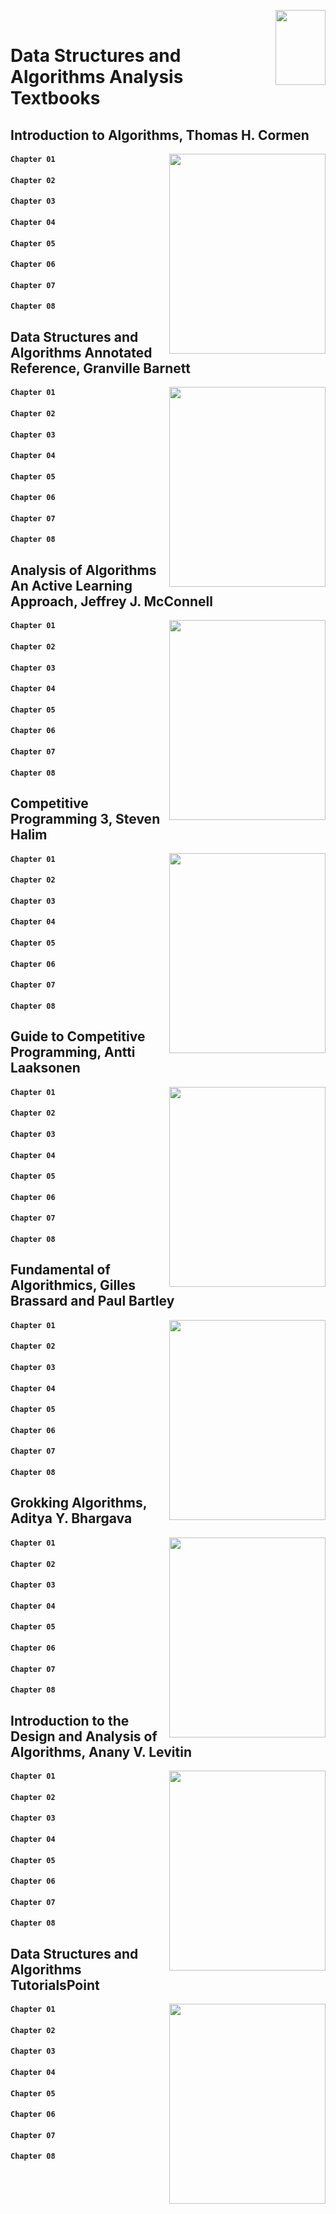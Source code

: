 <img align="right" width="80" height="120" src="https://github.com/cs-MohamedAyman/Computer-Science-Textbooks/blob/master/logos/textbooks.jpg"></img>
<br>

# Data Structures and Algorithms Analysis Textbooks

## Introduction to Algorithms, Thomas H. Cormen

<img align="right" width="250" height="320" src="https://github.com/cs-MohamedAyman/Computer-Science-Textbooks/blob/master/covers/Introduction-to-Algorithms-Thomas-H.-Cormen.jpg">

#### `Chapter 01` 
#### `Chapter 02` 
#### `Chapter 03` 
#### `Chapter 04` 
#### `Chapter 05` 
#### `Chapter 06` 
#### `Chapter 07` 
#### `Chapter 08` 

## Data Structures and Algorithms Annotated Reference, Granville Barnett

<img align="right" width="250" height="320" src="https://github.com/cs-MohamedAyman/Computer-Science-Textbooks/blob/master/covers/Data-Structures-and-Algorithms-Annotated-Reference-Granville-Barnett.jpg">

#### `Chapter 01` 
#### `Chapter 02` 
#### `Chapter 03` 
#### `Chapter 04` 
#### `Chapter 05` 
#### `Chapter 06` 
#### `Chapter 07` 
#### `Chapter 08` 

## Analysis of Algorithms An Active Learning Approach, Jeffrey J. McConnell

<img align="right" width="250" height="320" src="https://github.com/cs-MohamedAyman/Computer-Science-Textbooks/blob/master/covers/Analysis-of-Algorithms-An-Active-Learning-Approach-Jeffrey-J.-McConnell.jpg">

#### `Chapter 01` 
#### `Chapter 02` 
#### `Chapter 03` 
#### `Chapter 04` 
#### `Chapter 05` 
#### `Chapter 06` 
#### `Chapter 07` 
#### `Chapter 08` 

## Competitive Programming 3, Steven Halim

<img align="right" width="250" height="320" src="https://github.com/cs-MohamedAyman/Computer-Science-Textbooks/blob/master/covers/Competitive-Programming-3-Steven-Halim.jpg">

#### `Chapter 01` 
#### `Chapter 02` 
#### `Chapter 03` 
#### `Chapter 04` 
#### `Chapter 05` 
#### `Chapter 06` 
#### `Chapter 07` 
#### `Chapter 08` 

## Guide to Competitive Programming, Antti Laaksonen

<img align="right" width="250" height="320" src="https://github.com/cs-MohamedAyman/Computer-Science-Textbooks/blob/master/covers/Guide-to-Competitive-Programming-Antti-Laaksonen.jpg">

#### `Chapter 01` 
#### `Chapter 02` 
#### `Chapter 03` 
#### `Chapter 04` 
#### `Chapter 05` 
#### `Chapter 06` 
#### `Chapter 07` 
#### `Chapter 08` 

## Fundamental of Algorithmics, Gilles Brassard and Paul Bartley

<img align="right" width="250" height="320" src="https://github.com/cs-MohamedAyman/Computer-Science-Textbooks/blob/master/covers/Fundamental-of-Algorithmics-Gilles-Brassard-and-Paul-Bartley.jpg">

#### `Chapter 01` 
#### `Chapter 02` 
#### `Chapter 03` 
#### `Chapter 04` 
#### `Chapter 05` 
#### `Chapter 06` 
#### `Chapter 07` 
#### `Chapter 08` 

## Grokking Algorithms, Aditya Y. Bhargava

<img align="right" width="250" height="320" src="https://github.com/cs-MohamedAyman/Computer-Science-Textbooks/blob/master/covers/Grokking-Algorithms-Aditya-Y.-Bhargava.jpg">

#### `Chapter 01` 
#### `Chapter 02` 
#### `Chapter 03` 
#### `Chapter 04` 
#### `Chapter 05` 
#### `Chapter 06` 
#### `Chapter 07` 
#### `Chapter 08` 

## Introduction to the Design and Analysis of Algorithms, Anany V. Levitin

<img align="right" width="250" height="320" src="https://github.com/cs-MohamedAyman/Computer-Science-Textbooks/blob/master/covers/Introduction-to-the-Design-and-Analysis-of-Algorithms-Anany-V.-Levitin.jpg">

#### `Chapter 01` 
#### `Chapter 02` 
#### `Chapter 03` 
#### `Chapter 04` 
#### `Chapter 05` 
#### `Chapter 06` 
#### `Chapter 07` 
#### `Chapter 08` 

## Data Structures and Algorithms TutorialsPoint

<img align="right" width="250" height="320" src="https://github.com/cs-MohamedAyman/Computer-Science-Textbooks/blob/master/covers/Data-Structures-and-Algorithms-TutorialsPoint.jpg">

#### `Chapter 01` 
#### `Chapter 02` 
#### `Chapter 03` 
#### `Chapter 04` 
#### `Chapter 05` 
#### `Chapter 06` 
#### `Chapter 07` 
#### `Chapter 08` 
